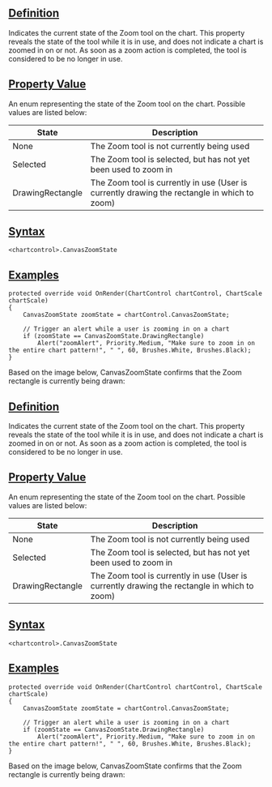## [Definition](https://developer.ninjatrader.com/docs/desktop/canvaszoomstate\#definition)

Indicates the current state of the Zoom tool on the chart. This property reveals the state of the tool while it is in use, and does not indicate a chart is zoomed in on or not. As soon as a zoom action is completed, the tool is considered to be no longer in use.

## [Property Value](https://developer.ninjatrader.com/docs/desktop/canvaszoomstate\#property-value)

An enum representing the state of the Zoom tool on the chart. Possible values are listed below:

| State | Description |
| --- | --- |
| None | The Zoom tool is not currently being used |
| Selected | The Zoom tool is selected, but has not yet been used to zoom in |
| DrawingRectangle | The Zoom tool is currently in use (User is currently drawing the rectangle in which to zoom) |

## [Syntax](https://developer.ninjatrader.com/docs/desktop/canvaszoomstate\#syntax)

`<chartcontrol>.CanvasZoomState`

## [Examples](https://developer.ninjatrader.com/docs/desktop/canvaszoomstate\#examples)

```jsx-150469391 csharp
protected override void OnRender(ChartControl chartControl, ChartScale chartScale)
{
    CanvasZoomState zoomState = chartControl.CanvasZoomState;

    // Trigger an alert while a user is zooming in on a chart
    if (zoomState == CanvasZoomState.DrawingRectangle)
        Alert("zoomAlert", Priority.Medium, "Make sure to zoom in on the entire chart pattern!", " ", 60, Brushes.White, Brushes.Black);
}

```

Based on the image below, CanvasZoomState confirms that the Zoom rectangle is currently being drawn:

## [Definition](https://developer.ninjatrader.com/docs/desktop/canvaszoomstate\#definition)

Indicates the current state of the Zoom tool on the chart. This property reveals the state of the tool while it is in use, and does not indicate a chart is zoomed in on or not. As soon as a zoom action is completed, the tool is considered to be no longer in use.

## [Property Value](https://developer.ninjatrader.com/docs/desktop/canvaszoomstate\#property-value)

An enum representing the state of the Zoom tool on the chart. Possible values are listed below:

| State | Description |
| --- | --- |
| None | The Zoom tool is not currently being used |
| Selected | The Zoom tool is selected, but has not yet been used to zoom in |
| DrawingRectangle | The Zoom tool is currently in use (User is currently drawing the rectangle in which to zoom) |

## [Syntax](https://developer.ninjatrader.com/docs/desktop/canvaszoomstate\#syntax)

`<chartcontrol>.CanvasZoomState`

## [Examples](https://developer.ninjatrader.com/docs/desktop/canvaszoomstate\#examples)

```jsx-150469391 csharp
protected override void OnRender(ChartControl chartControl, ChartScale chartScale)
{
    CanvasZoomState zoomState = chartControl.CanvasZoomState;

    // Trigger an alert while a user is zooming in on a chart
    if (zoomState == CanvasZoomState.DrawingRectangle)
        Alert("zoomAlert", Priority.Medium, "Make sure to zoom in on the entire chart pattern!", " ", 60, Brushes.White, Brushes.Black);
}

```

Based on the image below, CanvasZoomState confirms that the Zoom rectangle is currently being drawn: